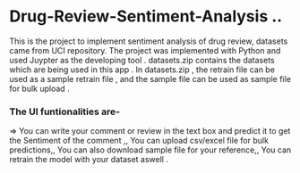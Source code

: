 # Drug-Review-Sentiment-Analysis ..

This is the project to implement sentiment analysis of drug review, datasets came from UCI repository.
The project was implemented with Python and used Juypter as the developing tool . datasets.zip contains the datasets which are being used in this app .
In datasets.zip , the retrain file can be used as a sample retrain file , and the sample file can be used as sample file for bulk upload . 

 ### The UI funtionalities are-

=> You can write your comment or review in the text box and predict it to get the Sentiment of the comment ,,
You can upload csv/excel file for bulk predictions,,
You can also download sample file for your reference,,
You can retrain the model with your dataset aswell .
